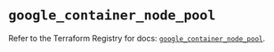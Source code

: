 # `google_container_node_pool`

Refer to the Terraform Registry for docs: [`google_container_node_pool`](https://registry.terraform.io/providers/hashicorp/google/5.21.0/docs/resources/container_node_pool).
